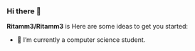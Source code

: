 ### Hi there 👋

**Ritamm3/Ritamm3** is Here are some ideas to get you started:

- 🔭 I’m currently a computer science student.
